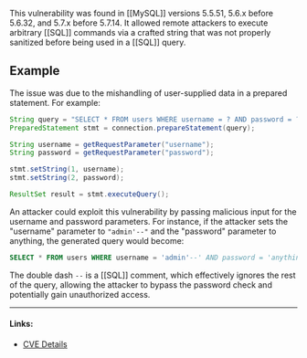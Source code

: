 This vulnerability was found in [[MySQL]] versions 5.5.51, 5.6.x before 5.6.32, and 5.7.x before 5.7.14. It allowed remote attackers to execute arbitrary [[SQL]] commands via a crafted string that was not properly sanitized before being used in a [[SQL]] query.

## Example
The issue was due to the mishandling of user-supplied data in a prepared statement. For example:

```java
String query = "SELECT * FROM users WHERE username = ? AND password = ?";
PreparedStatement stmt = connection.prepareStatement(query);

String username = getRequestParameter("username");
String password = getRequestParameter("password");

stmt.setString(1, username);
stmt.setString(2, password);

ResultSet result = stmt.executeQuery();
```

An attacker could exploit this vulnerability by passing malicious input for the username and password parameters. For instance, if the attacker sets the "username" parameter to `"admin'--"` and the "password" parameter to anything, the generated query would become:

```sql
SELECT * FROM users WHERE username = 'admin'--' AND password = 'anything';
```

The double dash `--` is a [[SQL]] comment, which effectively ignores the rest of the query, allowing the attacker to bypass the password check and potentially gain unauthorized access.

---
#### Links:
- [CVE Details](https://www.cvedetails.com/cve/CVE-2016-6662/)
